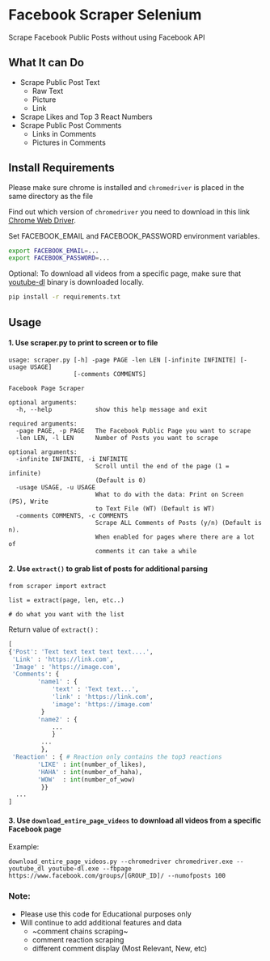 # Facebook Scraper Selenium

Scrape Facebook Public Posts without using Facebook API 

## What It can Do

- Scrape Public Post Text
    - Raw Text
    - Picture
    - Link
- Scrape Likes and Top 3 React Numbers
- Scrape Public Post Comments 
    - Links in Comments
    - Pictures in Comments

## Install Requirements

Please make sure chrome is installed and ```chromedriver``` is placed in the same directory as the file

Find out which version of ```chromedriver``` you need to download in this link [Chrome Web Driver](http://chromedriver.chromium.org/downloads).

Set FACEBOOK_EMAIL and FACEBOOK_PASSWORD environment variables.

```sh
export FACEBOOK_EMAIL=...
export FACEBOOK_PASSWORD=...
```

Optional:
To download all videos from a specific page, make sure that [youtube-dl](https://github.com/ytdl-org/youtube-dl/) binary is downloaded locally.

```sh
pip install -r requirements.txt
```

## Usage

#### 1. Use scraper.py to print to screen or to file

```
usage: scraper.py [-h] -page PAGE -len LEN [-infinite INFINITE] [-usage USAGE]
                  [-comments COMMENTS]

Facebook Page Scraper

optional arguments:
  -h, --help            show this help message and exit

required arguments:
  -page PAGE, -p PAGE   The Facebook Public Page you want to scrape
  -len LEN, -l LEN      Number of Posts you want to scrape

optional arguments:
  -infinite INFINITE, -i INFINITE
                        Scroll until the end of the page (1 = infinite)
                        (Default is 0)
  -usage USAGE, -u USAGE
                        What to do with the data: Print on Screen (PS), Write
                        to Text File (WT) (Default is WT)
  -comments COMMENTS, -c COMMENTS
                        Scrape ALL Comments of Posts (y/n) (Default is n).
                        When enabled for pages where there are a lot of
                        comments it can take a while

```

#### 2. Use ```extract()``` to grab list of posts for additional parsing

```
from scraper import extract

list = extract(page, len, etc..)

# do what you want with the list 
```

Return value of ```extract()``` :

```python
[
{'Post': 'Text text text text text....',
 'Link' : 'https://link.com',
 'Image' : 'https://image.com',
 'Comments': {
        'name1' : {
            'text' : 'Text text...',
            'link' : 'https://link.com',
            'image': 'https://image.com'
         }
        'name2' : {
            ...
            }
         ...
         },
 'Reaction' : { # Reaction only contains the top3 reactions
        'LIKE' : int(number_of_likes),
        'HAHA' : int(number_of_haha),
        'WOW'  : int(number_of_wow)
         }}
  ...
]
```

#### 3. Use ```download_entire_page_videos``` to download all videos from a specific Facebook page
Example:
```
download_entire_page_videos.py --chromedriver chromedriver.exe --youtube_dl youtube-dl.exe --fbpage https://www.facebook.com/groups/[GROUP_ID]/ --numofposts 100
```

### Note:

- Please use this code for Educational purposes only
- Will continue to add additional features and data
    - ~comment chains scraping~
    - comment reaction scraping
    - different comment display (Most Relevant, New, etc)
